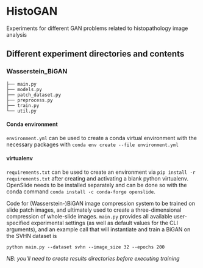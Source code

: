 # HistoGAN
Experiments for different GAN problems related to histopathology image analysis

## Different experiment directories and contents
### Wasserstein_BiGAN
```
├── main.py
├── models.py
├── patch_dataset.py
├── preprocess.py
├── train.py
└── util.py
```
#### Conda environment
`environment.yml` can be used to create a conda virtual environment with the necessary packages with `conda env create --file environment.yml`
#### virtualenv
`requirements.txt` can be used to create an environment via `pip install -r requirements.txt` after creating and activating a blank python virtualenv. OpenSlide needs to be installed separately and can be done so with the conda command `conda install -c conda-forge openslide`.

Code for (Wasserstein-)BiGAN image compression system to be trained on slide patch images, and ultimately used to create a three-dimensional compression of whole-slide images. `main.py` provides all available user-specified experimental settings (as well as default values for the CLI arguments), and an example call that will instantiate and train a BiGAN on the SVHN dataset is
```
python main.py --dataset svhn --image_size 32 --epochs 200
```
*NB: you'll need to create results directories before executing training*
